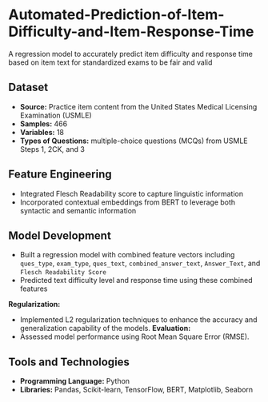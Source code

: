 # Automated-Prediction-of-Item-Difficulty-and-Item-Response-Time
A regression model to accurately predict item difficulty and response time based on item text for standardized exams to be fair and valid

## Dataset
- **Source:** Practice item content from the United States Medical Licensing Examination (USMLE)
- **Samples:** 466
- **Variables:** 18
- **Types of Questions:** multiple-choice questions (MCQs) from USMLE Steps 1, 2CK, and 3


## Feature Engineering
   - Integrated Flesch Readability score to capture linguistic information
   - Incorporated contextual embeddings from BERT to leverage both syntactic and semantic information
     
## Model Development
   - Built a regression model with combined feature vectors including `ques_type`, `exam_type`, `ques_text`, `combined_answer_text`, `Answer_Text`, and `Flesch Readability Score`
   - Predicted text difficulty level and response time using these combined features
     
 **Regularization:**
   - Implemented L2 regularization techniques to enhance the accuracy and generalization capability of the models.
 **Evaluation:**
   - Assessed model performance using Root Mean Square Error (RMSE).


## Tools and Technologies
- **Programming Language:** Python
- **Libraries:** Pandas, Scikit-learn, TensorFlow, BERT, Matplotlib, Seaborn


